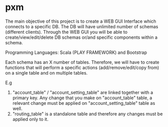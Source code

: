 # pxm

The main objective of this project is to create a WEB GUI Interface which connects to a specific DB. The DB will have unlimited number of schemas (different clients). Through the WEB GUI you will be able to create/view/edit/delete DB schemas or/and specific components within a schema. 

Programming Languages: Scala (PLAY FRAMEWORK) and Bootstrap

Each schema has an X number of tables. Therefore, we will have to create functions that will perform a specific actions (add/remove/edit/copy from) on a single table and on multiple tables. 

E.g
1. "account_table" / "account_setting_table" are linked together with a primary key. Any change that you make on "account_table" table, a relevant change must be applied on "account_setting_table" table as well. 
2. "routing_table" is a standalone table and therefore any changes must be applied only to it. 




